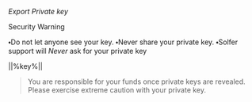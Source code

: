 *Export Private key*

Security Warning 

⬩Do not let anyone see your key.
⬩Never share your private key.
⬩Solfer support will *Never* ask for your private key 

||%key%||

>You are responsible for your funds once private keys are revealed. Please exercise extreme caution with your private key.

